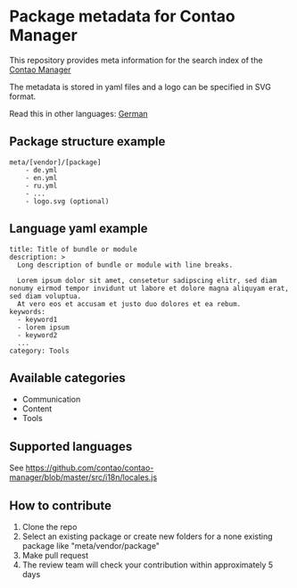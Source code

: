 
# Package metadata for Contao Manager

This repository provides meta information for the search index of the [Contao Manager](https://github.com/contao/contao-manager)

The metadata is stored in yaml files and a logo can be specified in SVG format.

Read this in other languages: [German](docs/de/index.md)

## Package structure example

    meta/[vendor]/[package]
        - de.yml
        - en.yml
        - ru.yml
        - ...
        - logo.svg (optional)

## Language yaml example

    title: Title of bundle or module
    description: >
      Long description of bundle or module with line breaks.

      Lorem ipsum dolor sit amet, consetetur sadipscing elitr, sed diam nonumy eirmod tempor invidunt ut labore et dolore magna aliquyam erat, sed diam voluptua.
      At vero eos et accusam et justo duo dolores et ea rebum.
    keywords:
      - keyword1
      - lorem ipsum
      - keyword2
      ...
    category: Tools

## Available categories

- Communication
- Content
- Tools

## Supported languages

See https://github.com/contao/contao-manager/blob/master/src/i18n/locales.js

## How to contribute

1. Clone the repo
2. Select an existing package or create new folders for a none existing package like "meta/vendor/package"
3. Make pull request
4. The review team will check your contribution within approximately 5 days
